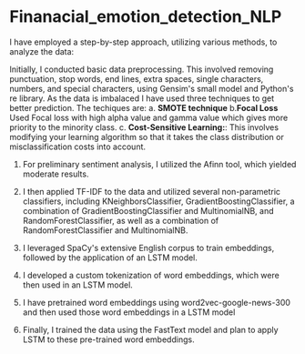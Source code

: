 # Finanacial_emotion_detection_NLP

I have employed a step-by-step approach, utilizing various methods, to analyze the data:

Initially, I conducted basic data preprocessing. This involved removing punctuation, stop words, end lines, extra spaces, single characters, numbers, and special characters, using Gensim's small model and Python's re library.
As the data is imbalaced I have used three techniques to get better prediction. The techiques are:
a. **SMOTE technique**
b.**Focal Loss** Used Focal loss with high alpha value and gamma value which gives more priority to the minority class.
c. **Cost-Sensitive Learning:**: This involves modifying your learning algorithm so that it takes the class distribution or misclassification costs into account.



1. For preliminary sentiment analysis, I utilized the Afinn tool, which yielded moderate results.

2. I then applied TF-IDF to the data and utilized several non-parametric classifiers, including KNeighborsClassifier, GradientBoostingClassifier, a combination of GradientBoostingClassifier and MultinomialNB, and RandomForestClassifier, as well as a combination of RandomForestClassifier and MultinomialNB.

3. I leveraged SpaCy's extensive English corpus to train embeddings, followed by the application of an LSTM model.

4. I developed a custom tokenization of word embeddings, which were then used in an LSTM model.
   
5. I have pretrained word embeddings using word2vec-google-news-300 and then used those word embeddings in a LSTM model

7. Finally, I trained the data using the FastText model and plan to apply LSTM to these pre-trained word embeddings.








